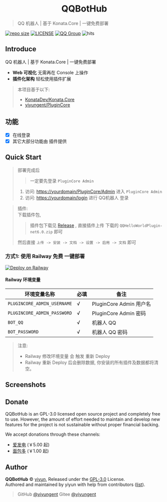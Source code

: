 
<h1 align="center">QQBotHub</h1>

> QQ 机器人 | 基于 Konata.Core | 一键免费部署

[![repo size](https://img.shields.io/github/repo-size/yiyungent/QQBotHub.svg?style=flat)]()
[![LICENSE](https://img.shields.io/github/license/yiyungent/QQBotHub.svg?style=flat)](https://github.com/yiyungent/QQBotHub/blob/master/LICENSE)
[![QQ Group](https://img.shields.io/badge/QQ%20Group-894031109-deepgreen)](https://jq.qq.com/?_wv=1027&k=q5R82fYN)
![hits](https://api-onetree.moeci.com/hits.svg?id=QQBotHub)

## Introduce


QQ 机器人 | 基于 Konata.Core | 一键免费部署

- **Web 可视化** 无需再在 Console 上操作
- **插件化架构** 轻松使用插件扩展

> 本项目基于以下:    
> - [KonataDev/Konata.Core](https://github.com/KonataDev/Konata.Core)
> - [yiyungent/PluginCore](https://github.com/yiyungent/PluginCore)


## 功能

- [x] 在线登录
- [x] 其它大部分功能由 插件提供

## Quick Start

> 部署完成后
> > 一定要先登录 `PluginCore Admin`   
> 1. 访问: <https://yourdomain/PluginCore/Admin>  进入 `PluginCore Admin`
> 2. 访问: <https://yourdomain/login> 进行 QQ机器人 登录

> 插件:   
> 下载插件包, 
> > 插件包下载见 [Release](https://github.com/yiyungent/QQBotHub/releases) , 
> > 直接插件上传 下载的 `QQHelloWorldPlugin-net6.0.zip` 即可    
> 
> 然后直接 `上传 -> 安装 -> 文档 -> 设置 -> 启用 -> 文档` 即可

### 方式1: 使用 Railway 免费 一键部署 

[![Deploy on Railway](https://railway.app/button.svg)](https://railway.app/new/template/A3JY-J?referralCode=8eKBDA)


#### Railway 环境变量

| 环境变量名称                | 必填 | 备注                    |
| --------------------------- | ---- | ----------------------- |
| `PLUGINCORE_ADMIN_USERNAME` | √    | PluginCore Admin 用户名 |
| `PLUGINCORE_ADMIN_PASSWORD` | √    | PluginCore Admin 密码   |
| `BOT_QQ` | √    | 机器人 QQ   |
| `BOT_PASSWORD` | √    | 机器人 QQ 密码   |


> 注意:    
> - Railway 修改环境变量 会 触发 重新 Deploy   
> - Railway 重新 Deploy 后会删除数据, 你安装的所有插件及数据都将清空。

## Screenshots



## Donate

QQBotHub is an GPL-3.0 licensed open source project and completely free to use. However, the amount of effort needed to maintain and develop new features for the project is not sustainable without proper financial backing.

We accept donations through these channels:

- <a href="https://afdian.net/@yiyun" target="_blank">爱发电</a> (￥5.00 起)
- <a href="https://dun.mianbaoduo.com/@yiyun" target="_blank">面包多</a> (￥1.00 起)

## Author

**QQBotHub** © [yiyun](https://github.com/yiyungent), Released under the [GPL-3.0](./LICENSE) License.<br>
Authored and maintained by yiyun with help from contributors ([list](https://github.com/yiyungent/QQBotHub/contributors)).

> GitHub [@yiyungent](https://github.com/yiyungent) Gitee [@yiyungent](https://gitee.com/yiyungent)

